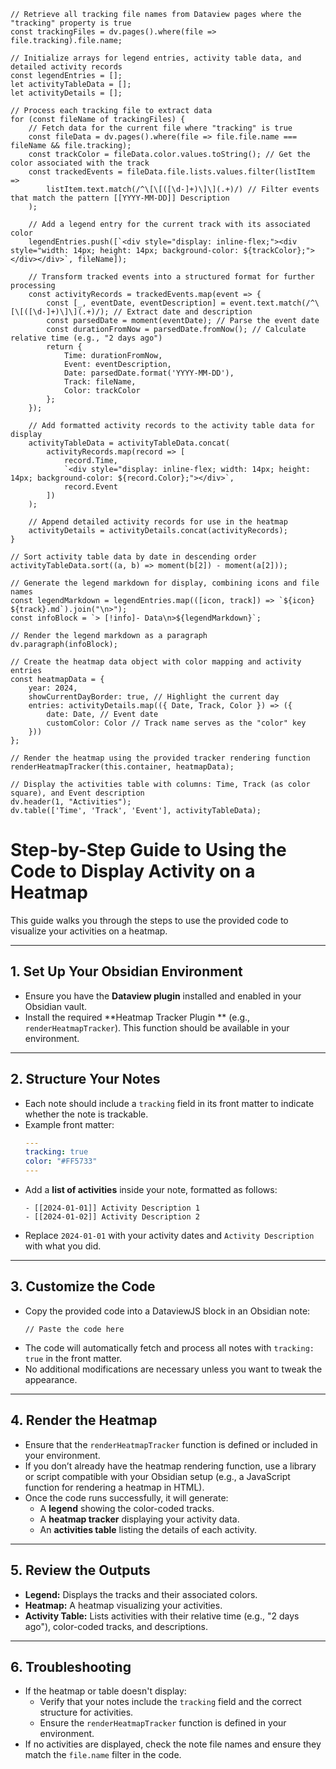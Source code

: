 
```dataviewjs
// Retrieve all tracking file names from Dataview pages where the "tracking" property is true
const trackingFiles = dv.pages().where(file => file.tracking).file.name;

// Initialize arrays for legend entries, activity table data, and detailed activity records
const legendEntries = [];
let activityTableData = [];
let activityDetails = [];

// Process each tracking file to extract data
for (const fileName of trackingFiles) {
    // Fetch data for the current file where "tracking" is true
    const fileData = dv.pages().where(file => file.file.name === fileName && file.tracking);
    const trackColor = fileData.color.values.toString(); // Get the color associated with the track
    const trackedEvents = fileData.file.lists.values.filter(listItem => 
        listItem.text.match(/^\[\[([\d-]+)\]\](.+)/) // Filter events that match the pattern [[YYYY-MM-DD]] Description
    );

    // Add a legend entry for the current track with its associated color
    legendEntries.push([`<div style="display: inline-flex;"><div style="width: 14px; height: 14px; background-color: ${trackColor};"></div></div>`, fileName]);

    // Transform tracked events into a structured format for further processing
    const activityRecords = trackedEvents.map(event => {
        const [_, eventDate, eventDescription] = event.text.match(/^\[\[([\d-]+)\]\](.+)/); // Extract date and description
        const parsedDate = moment(eventDate); // Parse the event date
        const durationFromNow = parsedDate.fromNow(); // Calculate relative time (e.g., "2 days ago")
        return { 
            Time: durationFromNow, 
            Event: eventDescription, 
            Date: parsedDate.format('YYYY-MM-DD'), 
            Track: fileName, 
            Color: trackColor 
        };
    });

    // Add formatted activity records to the activity table data for display
    activityTableData = activityTableData.concat(
        activityRecords.map(record => [
            record.Time, 
            `<div style="display: inline-flex; width: 14px; height: 14px; background-color: ${record.Color};"></div>`, 
            record.Event
        ])
    );

    // Append detailed activity records for use in the heatmap
    activityDetails = activityDetails.concat(activityRecords);
}

// Sort activity table data by date in descending order
activityTableData.sort((a, b) => moment(b[2]) - moment(a[2]));

// Generate the legend markdown for display, combining icons and file names
const legendMarkdown = legendEntries.map(([icon, track]) => `${icon} ${track}.md`).join("\n>");
const infoBlock = `> [!info]- Data\n>${legendMarkdown}`;

// Render the legend markdown as a paragraph
dv.paragraph(infoBlock);

// Create the heatmap data object with color mapping and activity entries
const heatmapData = {
    year: 2024,
    showCurrentDayBorder: true, // Highlight the current day
    entries: activityDetails.map(({ Date, Track, Color }) => ({
        date: Date, // Event date
        customColor: Color // Track name serves as the "color" key
    }))
};

// Render the heatmap using the provided tracker rendering function
renderHeatmapTracker(this.container, heatmapData);

// Display the activities table with columns: Time, Track (as color square), and Event description
dv.header(1, "Activities");
dv.table(['Time', 'Track', 'Event'], activityTableData);
```

# Step-by-Step Guide to Using the Code to Display Activity on a Heatmap

This guide walks you through the steps to use the provided code to visualize your activities on a heatmap.

---

## 1. **Set Up Your Obsidian Environment**
   - Ensure you have the **Dataview plugin** installed and enabled in your Obsidian vault.
   - Install the required **Heatmap Tracker Plugin ** (e.g., `renderHeatmapTracker`). This function should be available in your environment.

---

## 2. **Structure Your Notes**
   - Each note should include a `tracking` field in its front matter to indicate whether the note is trackable.
   - Example front matter:
     ```yaml
     ---
     tracking: true
     color: "#FF5733"
     ---
     ```
   - Add a **list of activities** inside your note, formatted as follows:
     ```
     - [[2024-01-01]] Activity Description 1
     - [[2024-01-02]] Activity Description 2
     ```
   - Replace `2024-01-01` with your activity dates and `Activity Description` with what you did.

---

## 3. **Customize the Code**
   - Copy the provided code into a DataviewJS block in an Obsidian note:
     ```dataviewjs
     // Paste the code here
     ```
   - The code will automatically fetch and process all notes with `tracking: true` in the front matter.
   - No additional modifications are necessary unless you want to tweak the appearance.

---

## 4. **Render the Heatmap**
   - Ensure that the `renderHeatmapTracker` function is defined or included in your environment.
   - If you don’t already have the heatmap rendering function, use a library or script compatible with your Obsidian setup (e.g., a JavaScript function for rendering a heatmap in HTML).
   - Once the code runs successfully, it will generate:
     - A **legend** showing the color-coded tracks.
     - A **heatmap tracker** displaying your activity data.
     - An **activities table** listing the details of each activity.

---

## 5. **Review the Outputs**
   - **Legend:** Displays the tracks and their associated colors.
   - **Heatmap:** A heatmap visualizing your activities.
   - **Activity Table:** Lists activities with their relative time (e.g., "2 days ago"), color-coded tracks, and descriptions.

---

## 6. **Troubleshooting**
   - If the heatmap or table doesn't display:
     - Verify that your notes include the `tracking` field and the correct structure for activities.
     - Ensure the `renderHeatmapTracker` function is defined in your environment.
   - If no activities are displayed, check the note file names and ensure they match the `file.name` filter in the code.
